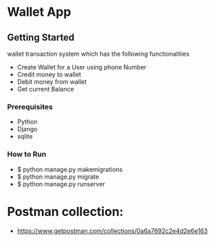 # Wallet App

## Getting Started
wallet transaction system which has the following functionalities

- Create Wallet for a User using phone Number
- Credit money to wallet
- Debit money from wallet
- Get current Balance

### Prerequisites
 - Python
 - Django
 - sqlite

### How to Run
 - $ python manage.py makemigrations
 - $ python manage.py migrate
 - $ python manage.py runserver




# Postman collection: 
- https://www.getpostman.com/collections/0a6a7692c2e4d2e6e163



